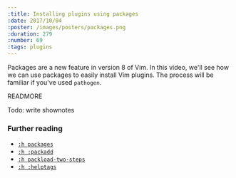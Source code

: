 ```yaml
---
:title: Installing plugins using packages
:date: 2017/10/04
:poster: /images/posters/packages.png
:duration: 279
:number: 69
:tags: plugins
---
```


Packages are a new feature in version 8 of Vim.
In this video, we'll see how we can use packages to easily install Vim plugins.
The process will be familiar if you've used `pathogen`.

READMORE

Todo: write shownotes

### Further reading

* [`:h packages`][packages]
* [`:h :packadd`][packadd]
* [`:h packload-two-steps`][packload-two-steps]
* [`:h :helptags`][helptags]

[packages]: https://neovim.io/doc/user/repeat.html#packages
[packadd]: https://neovim.io/doc/user/repeat.html#%3Apackadd
[helptags]: https://neovim.io/doc/user/helphelp.html#%3Ahelptags
[packload-two-steps]: https://neovim.io/doc/user/repeat.html#packload-two-steps
